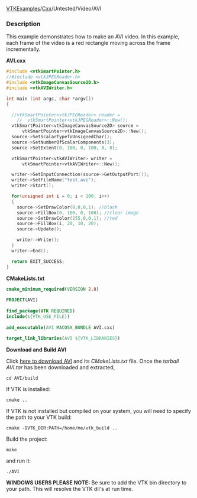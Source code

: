 [VTKExamples](Home)/[Cxx](Cxx)/Untested/Video/AVI

### Description
This example demonstrates how to make an AVI video. In this example, each frame of the video is a red rectangle moving across the frame incrementally.

**AVI.cxx**
```c++
#include <vtkSmartPointer.h>
//#include <vtkJPEGReader.h>
#include <vtkImageCanvasSource2D.h>
#include <vtkAVIWriter.h>

int main (int argc, char *argv[])
{

  //vtkSmartPointer<vtkJPEGReader> reader =
    //  vtkSmartPointer<vtkJPEGReader>::New();
  vtkSmartPointer<vtkImageCanvasSource2D> source =
      vtkSmartPointer<vtkImageCanvasSource2D>::New();
  source->SetScalarTypeToUnsignedChar();
  source->SetNumberOfScalarComponents(3);
  source->SetExtent(0, 100, 0, 100, 0, 0);

  vtkSmartPointer<vtkAVIWriter> writer =
      vtkSmartPointer<vtkAVIWriter>::New();

  writer->SetInputConnection(source->GetOutputPort());
  writer->SetFileName("test.avi");
  writer->Start();

  for(unsigned int i = 0; i < 100; i++)
  {
    source->SetDrawColor(0,0,0,1); //black
    source->FillBox(0, 100, 0, 100); //clear image
    source->SetDrawColor(255,0,0,1); //red
    source->FillBox(i, 20, 10, 20);
    source->Update();

    writer->Write();
  }
  writer->End();

  return EXIT_SUCCESS;
}
```
**CMakeLists.txt**
```cmake
cmake_minimum_required(VERSION 2.8)
 
PROJECT(AVI)
 
find_package(VTK REQUIRED)
include(${VTK_USE_FILE})
 
add_executable(AVI MACOSX_BUNDLE AVI.cxx)
 
target_link_libraries(AVI ${VTK_LIBRARIES})
```

**Download and Build AVI**

Click [here to download AVI](https://github.com/lorensen/VTKWikiExamplesTarballs/raw/master/AVI.tar) and its *CMakeLists.txt* file.
Once the *tarball AVI.tar* has been downloaded and extracted,
```
cd AVI/build 
```
If VTK is installed:
```
cmake ..
```
If VTK is not installed but compiled on your system, you will need to specify the path to your VTK build:
```
cmake -DVTK_DIR:PATH=/home/me/vtk_build ..
```
Build the project:
```
make
```
and run it:
```
./AVI
```
**WINDOWS USERS PLEASE NOTE:** Be sure to add the VTK bin directory to your path. This will resolve the VTK dll's at run time.


